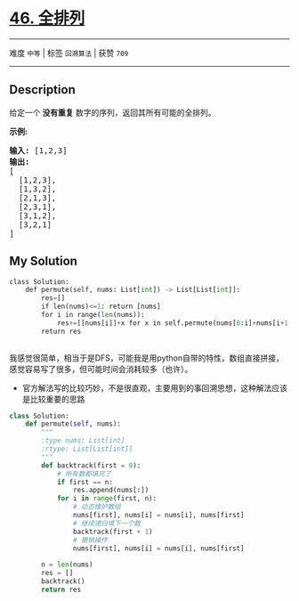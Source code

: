 # [46. 全排列](https://leetcode-cn.com/problems/permutations/)

---

难度 `中等` | 标签 `回溯算法`  | 获赞 `709`

---

## Description

<p>给定一个<strong> 没有重复</strong> 数字的序列，返回其所有可能的全排列。</p>
<p><strong>示例:</strong></p>
<pre><strong>输入:</strong> [1,2,3]
<strong>输出:</strong>
[
  [1,2,3],
  [1,3,2],
  [2,1,3],
  [2,3,1],
  [3,1,2],
  [3,2,1]
]</pre>


## My Solution

```python
class Solution:
    def permute(self, nums: List[int]) -> List[List[int]]:
        res=[]
        if len(nums)<=1: return [nums]
        for i in range(len(nums)):
            res+=[[nums[i]]+x for x in self.permute(nums[0:i]+nums[i+1:])]
        return res
            
```

我感觉很简单，相当于是DFS，可能我是用python自带的特性，数组直接拼接，感觉容易写了很多，但可能时间会消耗较多（也许）。

- 官方解法写的比较巧妙，不是很直观，主要用到的事回溯思想，这种解法应该是比较重要的思路

```python
class Solution:
    def permute(self, nums):
        """
        :type nums: List[int]
        :rtype: List[List[int]]
        """
        def backtrack(first = 0):
            # 所有数都填完了
            if first == n:  
                res.append(nums[:])
            for i in range(first, n):
                # 动态维护数组
                nums[first], nums[i] = nums[i], nums[first]
                # 继续递归填下一个数
                backtrack(first + 1)
                # 撤销操作
                nums[first], nums[i] = nums[i], nums[first]
        
        n = len(nums)
        res = []
        backtrack()
        return res
```

